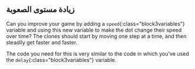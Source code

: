## زيادة مستوى الصعوبة

Can you improve your game by adding a `speed`{:class="block3variables"} variable and using this new variable to make the dot change their speed over time? The clones should start by moving one step at a time, and then steadily get faster and faster.

The code you need for this is very similar to the code in which you've used the `delay`{:class="block3variables"} variable.